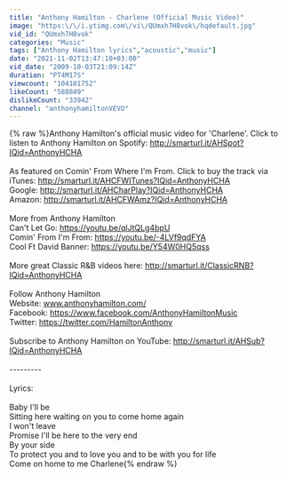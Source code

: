 ```yaml
---
title: "Anthony Hamilton - Charlene (Official Music Video)"
image: "https:\/\/i.ytimg.com\/vi\/QUmxh7H8vok\/hqdefault.jpg"
vid_id: "QUmxh7H8vok"
categories: "Music"
tags: ["Anthony Hamilton lyrics","acoustic","music"]
date: "2021-11-02T13:47:10+03:00"
vid_date: "2009-10-03T21:09:14Z"
duration: "PT4M17S"
viewcount: "104101752"
likeCount: "588849"
dislikeCount: "33942"
channel: "anthonyhamiltonVEVO"
---
```

{% raw %}Anthony Hamilton's official music video for 'Charlene'. Click to listen to Anthony Hamilton on Spotify: <a rel="nofollow" target="blank" href="http://smarturl.it/AHSpot?IQid=AnthonyHCHA">http://smarturl.it/AHSpot?IQid=AnthonyHCHA</a><br /><br />As featured on Comin' From Where I'm From. Click to buy the track via iTunes: <a rel="nofollow" target="blank" href="http://smarturl.it/AHCFWITunes?IQid=AnthonyHCHA">http://smarturl.it/AHCFWITunes?IQid=AnthonyHCHA</a><br />Google: <a rel="nofollow" target="blank" href="http://smarturl.it/AHCharPlay?IQid=AnthonyHCHA">http://smarturl.it/AHCharPlay?IQid=AnthonyHCHA</a><br />Amazon: <a rel="nofollow" target="blank" href="http://smarturl.it/AHCFWAmz?IQid=AnthonyHCHA">http://smarturl.it/AHCFWAmz?IQid=AnthonyHCHA</a><br /><br />More from Anthony Hamilton<br />Can't Let Go: <a rel="nofollow" target="blank" href="https://youtu.be/qlJtQLg4bpU">https://youtu.be/qlJtQLg4bpU</a><br />Comin' From I'm From: <a rel="nofollow" target="blank" href="https://youtu.be/-4LVf9qdFYA">https://youtu.be/-4LVf9qdFYA</a><br />Cool Ft David Banner: <a rel="nofollow" target="blank" href="https://youtu.be/Y54W0HQ5qss">https://youtu.be/Y54W0HQ5qss</a><br /><br />More great Classic R&amp;B videos here: <a rel="nofollow" target="blank" href="http://smarturl.it/ClassicRNB?IQid=AnthonyHCHA">http://smarturl.it/ClassicRNB?IQid=AnthonyHCHA</a><br /><br />Follow Anthony Hamilton<br />Website: www.anthonyhamilton.com/<br />Facebook: <a rel="nofollow" target="blank" href="https://www.facebook.com/AnthonyHamiltonMusic">https://www.facebook.com/AnthonyHamiltonMusic</a><br />Twitter: <a rel="nofollow" target="blank" href="https://twitter.com/HamiltonAnthony">https://twitter.com/HamiltonAnthony</a><br /><br />Subscribe to Anthony Hamilton on YouTube: <a rel="nofollow" target="blank" href="http://smarturl.it/AHSub?IQid=AnthonyHCHA">http://smarturl.it/AHSub?IQid=AnthonyHCHA</a><br /><br />---------<br /><br />Lyrics:<br /><br />Baby I'll be<br />Sitting here waiting on you to come home again<br />I won't leave<br />Promise I'll be here to the very end<br />By your side<br />To protect you and to love you and to be with you for life<br />Come on home to me Charlene{% endraw %}

